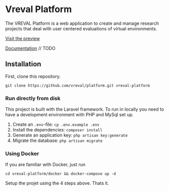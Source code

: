 # Vreval Platform

The VREVAL Platform is a web application to create and manage research projects that deal with user centered evaluations of virtual environments.

[Visit the preview](https://138.197.184.95:8080)

[Documentation](#) // TODO

## Installation

First, clone this repository.

`git clone https://github.com/vreval/platform.git vreval-platform`

### Run directly from disk

This project is built with the Laravel framework. To run in locally you need to have a development environment with PHP and MySql set up.

1. Create an `.env`-file: `cp .env.example .env`
2. Install the dependencies: `composer install`
3. Generate an application key: `php artisan key:generate`
4. Migrate the database: `php artisan migrate`

### Using Docker

If you are familiar with Docker, just run

`cd vreval-platform/docker && docker-compose up -d`

Setup the projet using the 4 steps above. Thats it.

